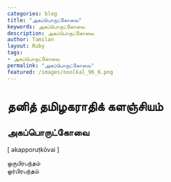 ```yaml
---  
categories: blog  
title: "அகப்பொருட்கோவை"
keywords: அகப்பொருட்கோவை  
description: அகப்பொருட்கோவை
author: Tamilan  
layout: Ruby  
tags:     
- அகப்பொருட்கோவை
permalink: "அகப்பொருட்கோவை"  
featured: /images/noolkal_96_6.png  
--- 
```

# தனித் தமிழகராதிக் களஞ்சியம்
## அகப்பொருட்கோவை

[ akapporuṭkōvai ]  
  
ஒருபிரபந்தம்  
ஓர்பிரபந்தம்